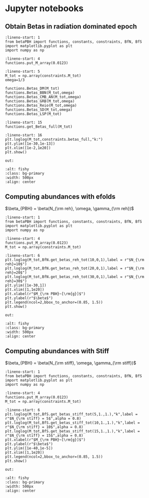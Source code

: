 # Jupyter notebooks
## Obtain Betas in radiation dominated epoch


```{code-block} python
:lineno-start: 1
from betaPBH import functions, constants, constraints, BfN, BfS
import matplotlib.pyplot as plt
import numpy as np
```

```{code-block} python
:lineno-start: 4
functions.put_M_array(0.0123)
```

```{code-block} python
:lineno-start: 5
M_tot = np.array(constraints.M_tot)
omega=1/3

functions.Betas_DM(M_tot)
functions.Betas_BBN(M_tot,omega)
functions.Betas_CMB_AN(M_tot,omega)
functions.Betas_GRB(M_tot,omega)
functions.Betas_Reio(M_tot,omega)
functions.Betas_SD(M_tot,omega)
functions.Betas_LSP(M_tot)
```

```{code-block} python
:lineno-start: 15
functions.get_Betas_full(M_tot)
```

```{code-block} python
:lineno-start: 16
plt.loglog(M_tot,constraints.betas_full,"k:")
plt.ylim([1e-30,1e-13])
plt.xlim([1e-2,1e20])
plt.show()
```
`out:`
```{figure} img/betas_full.png
:alt: fishy
:class: bg-primary
:width: 500px
:align: center
```

## Computing abundances with efolds

$\beta_{PBH} = \beta(N_{\rm reh}, \omega, \gamma_{\rm reh})$

```{code-block} python
:lineno-start: 1
from betaPBH import functions, constants, constraints, BfN, BfS
import matplotlib.pyplot as plt
import numpy as np
```

```{code-block} python
:lineno-start: 4
functions.put_M_array(0.0123)
M_tot = np.array(constraints.M_tot)
```

```{code-block}
:lineno-start: 6
plt.loglog(M_tot,BfN.get_betas_reh_tot(10,0,1),label = r"$N_{\rm reh}=10$")
plt.loglog(M_tot,BfN.get_betas_reh_tot(20,0,1),label = r"$N_{\rm reh}=20$")
plt.loglog(M_tot,BfN.get_betas_reh_tot(30,0,1),label = r"$N_{\rm reh}=30$")
plt.ylim([1e-30,1])
plt.xlim([1,1e20])
plt.xlabel(r"$M_{\rm PBH}~[\rm{g}]$")
plt.ylabel(r"$\beta$")
plt.legend(ncol=2,bbox_to_anchor=(0.85, 1.5))
plt.show()
```

`out:`
```{figure} img/BfN.png
:alt: fishy
:class: bg-primary
:width: 500px
:align: center
```


## Computing abundances with Stiff

$\beta_{PBH} = \beta(N_{\rm stiff}, \omega, \gamma_{\rm stiff})$

```{code-block} python
:lineno-start: 1
from betaPBH import functions, constants, constraints, BfN, BfS
import matplotlib.pyplot as plt
import numpy as np
```

```{code-block} python
:lineno-start: 4
functions.put_M_array(0.0123)
M_tot = np.array(constraints.M_tot)
```

```{code-block}
:lineno-start: 6
plt.loglog(M_tot,BfS.get_betas_stiff_tot(5,1.,1.),"k",label = r"$N_{\rm stiff} = 5$",alpha = 0.8)
plt.loglog(M_tot,BfS.get_betas_stiff_tot(10,1.,1.),"k",label = r"$N_{\rm stiff} = 10$",alpha = 0.8)
plt.loglog(M_tot,BfS.get_betas_stiff_tot(15,1.,1.),"k",label = r"$N_{\rm stiff} = 15$",alpha = 0.8)
plt.xlabel(r"$M_{\rm PBH}~[\rm{g}]$")
plt.ylabel(r"$\beta$")
plt.ylim([1e-40,1e-5])
plt.xlim([1,1e20])
plt.legend(ncol=2,bbox_to_anchor=(0.85, 1.5))
plt.show()
```
`out:`
```{figure} img/BfS.png
:alt: fishy
:class: bg-primary
:width: 500px
:align: center
```


